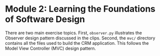 # Module 2: Learning the Foundations of Software Design
There are two main exercise topics. First, `observer.py` illustrates the
Observer design pattern discussed in the clips. Second, the `mvc/`
directory contains all the files used to build the CRM application.
This follows the Model View Controller (MVC) design pattern.
